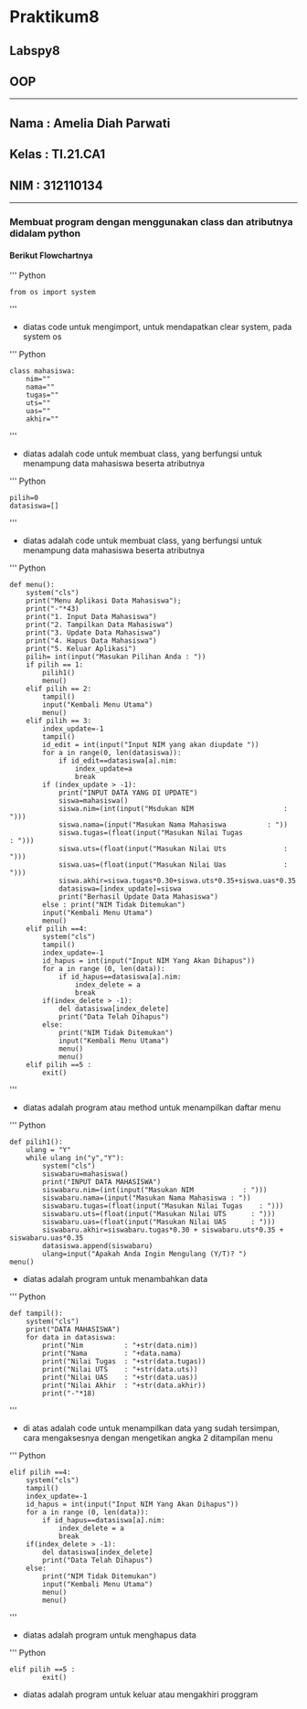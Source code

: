 # Praktikum8
## Labspy8

## OOP


*** 
## Nama         : Amelia Diah Parwati
## Kelas        : TI.21.CA1
## NIM          : 312110134
----


### Membuat program dengan menggunakan class dan atributnya didalam python



#### Berikut Flowchartnya

''' Python

    from os import system
'''

* diatas code untuk mengimport, untuk mendapatkan clear system, pada system os

''' Python

    class mahasiswa:   
        nim=""
        nama=""
        tugas=""
        uts=""
        uas=""
        akhir=""
'''

* diatas adalah code untuk membuat class, yang berfungsi untuk menampung data mahasiswa beserta atributnya


''' Python

    pilih=0
    datasiswa=[]
'''

* diatas adalah code untuk membuat class, yang berfungsi untuk menampung data mahasiswa beserta atributnya

''' Python

    def menu():
        system("cls")
        print("Menu Aplikasi Data Mahasiswa");
        print("-"*43)
        print("1. Input Data Mahasiswa")
        print("2. Tampilkan Data Mahasiswa")
        print("3. Update Data Mahasiswa")
        print("4. Hapus Data Mahasiswa")
        print("5. Keluar Aplikasi")
        pilih= int(input("Masukan Pilihan Anda : "))
        if pilih == 1:
            pilih1()
            menu()
        elif pilih == 2:
            tampil()
            input("Kembali Menu Utama")
            menu()
        elif pilih == 3:
            index_update=-1
            tampil()
            id_edit = int(input("Input NIM yang akan diupdate "))
            for a in range(0, len(datasiswa)):
                if id_edit==datasiswa[a].nim:
                    index_update=a
                    break
            if (index_update > -1):
                print("INPUT DATA YANG DI UPDATE")
                siswa=mahasiswa()
                siswa.nim=(int(input("Msdukan NIM                      : ")))
                siswa.nama=(input("Masukan Nama Mahasiswa          : "))
                siswa.tugas=(float(input("Masukan Nilai Tugas              : ")))
                siswa.uts=(float(input("Masukan Nilai Uts              : ")))
                siswa.uas=(float(input("Masukan Nilai Uas              : ")))
                siswa.akhir=siswa.tugas*0.30+siswa.uts*0.35+siswa.uas*0.35
                datasiswa=[index_update]=siswa
                print("Berhasil Update Data Mahasiswa")
            else : print("NIM Tidak Ditemukan")
            input("Kembali Menu Utama")
            menu()
        elif pilih ==4:
            system("cls")
            tampil()
            index_update=-1
            id_hapus = int(input("Input NIM Yang Akan Dihapus"))
            for a in range (0, len(data)):
                if id_hapus==datasiswa[a].nim:
                    index_delete = a
                    break
            if(index_delete > -1):
                del datasiswa[index_delete]
                print("Data Telah Dihapus")
            else: 
                print("NIM Tidak Ditemukan")
                input("Kembali Menu Utama")
                menu()
                menu()
        elif pilih ==5 :
            exit()
'''

* diatas adalah program atau method untuk menampilkan daftar menu


''' Python

    def pilih1():
        ulang = "Y"
        while ulang in("y","Y"):
            system("cls")
            siswabaru=mahasiswa()
            print("INPUT DATA MAHASISWA")
            siswabaru.nim=(int(input("Masukan NIM            : ")))
            siswabaru.nama=(input("Masukan Nama Mahasiswa : "))
            siswabaru.tugas=(float(input("Masukan Nilai Tugas    : ")))
            siswabaru.uts=(float(input("Masukan Nilai UTS      : ")))
            siswabaru.uas=(float(input("Masukan Nilai UAS      : ")))
            siswabaru.akhir=siswabaru.tugas*0.30 + siswabaru.uts*0.35 + siswabaru.uas*0.35
            datasiswa.append(siswabaru)
            ulang=input("Apakah Anda Ingin Mengulang (Y/T)? ")
    menu()

* diatas adalah program untuk menambahkan data

''' Python

    def tampil():
        system("cls")
        print("DATA MAHASISWA")
        for data in datasiswa:
            print("Nim          : "+str(data.nim)) 
            print("Nama         : "+data.nama)
            print("Nilai Tugas  : "+str(data.tugas))
            print("Nilai UTS    : "+str(data.uts))
            print("Nilai UAS    : "+str(data.uas))
            print("Nilai Akhir  : "+str(data.akhir))
            print("-"*18)

'''

* di atas adalah code untuk menampilkan data yang sudah tersimpan, cara mengaksesnya dengan mengetikan angka 2 ditampilan menu

''' Python

    elif pilih ==4:
        system("cls")
        tampil()
        index_update=-1
        id_hapus = int(input("Input NIM Yang Akan Dihapus"))
        for a in range (0, len(data)):
            if id_hapus==datasiswa[a].nim:
                index_delete = a
                break
        if(index_delete > -1):
            del datasiswa[index_delete]
            print("Data Telah Dihapus")
        else: 
            print("NIM Tidak Ditemukan")
            input("Kembali Menu Utama")
            menu()
            menu()
'''

* diatas adalah program untuk menghapus data

''' Python

    elif pilih ==5 :
            exit()
* diatas adalah program untuk keluar atau mengakhiri proggram
    